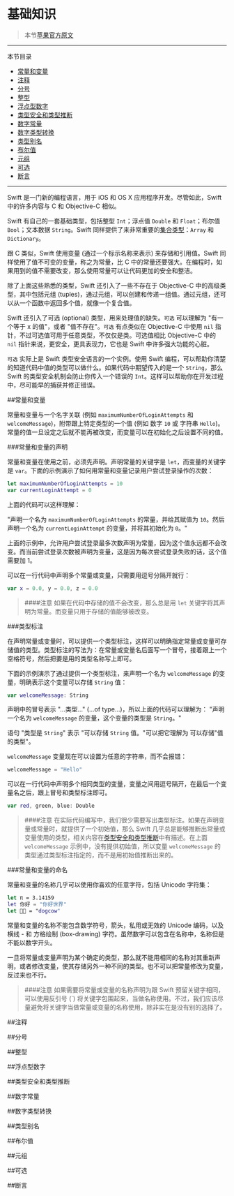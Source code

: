 # 基础知识

>本节[苹果官方原文](https://developer.apple.com/library/prerelease/ios/documentation/Swift/Conceptual/Swift_Programming_Language/TheBasics.html)

---
本节目录
 * [常量和变量](#Constants_and_Variables)
 * [注释](#Comments)
 * [分号](#Semicolons)
 * [整型](#Integers)
 * [浮点型数字](#Floating-Point_Numbers)
 * [类型安全和类型推断](#Type_Safety_and_Type_Inference)
 * [数字常量](#Numeric_Literals)
 * [数字类型转换](#Numberic_Type_Conversion)
 * [类型别名](#Type_Aliases)
 * [布尔值](#Booleans)
 * [元组](#Tuples)
 * [可选](#Optionals)
 * [断言](#Assertions)
---

Swift 是一门新的编程语言，用于 iOS 和 OS X 应用程序开发。尽管如此，Swift 中的许多内容与 C 和 Objective-C 相似。

Swift 有自己的一套基础类型，包括整型 `Int`；浮点值 `Double` 和 `Float`；布尔值 `Bool`；文本数据 `String`。Swift 同样提供了来非常重要的[集合类型](Collection_Types.html)：`Array` 和 `Dictionary`。

跟 C 类似，Swift 使用变量 (通过一个标示名称来表示) 来存储和引用值。Swift 同样使用了值不可变的变量，称之为常量，比 C 中的常量还要强大。在编程时，如果用到的值不需要改变，那么使用常量可以让代码更加的安全和整洁。

除了上面这些熟悉的类型，Swift 还引入了一些不存在于 Objective-C 中的高级类型，其中包括元组 (tuples)，通过元组，可以创建和传递一组值。通过元组，还可以从一个函数中返回多个值，就像一个复合值。

Swift 还引入了可选 (optional) 类型，用来处理值的缺失。`可选` 可以理解为 "有一个等于 x 的值"，或者 "值不存在"。`可选` 有点类似在 Objective-C 中使用 `nil` 指针，不过可选值可用于任意类型，不仅仅是类。可选值相比 Objective-C 中的 `nil` 指针来说，更安全，更具表现力，它也是 Swift 中许多强大功能的心脏。

`可选` 实际上是 Swift 类型安全语言的一个实例。使用 Swift 编程，可以帮助你清楚的知道代码中值的类型可以做什么。如果代码中期望传入的是一个 `String`，那么 Swift 的类型安全机制会防止你传入一个错误的 `Int`。这样可以帮助你在开发过程中，尽可能早的捕获并修正错误。

<a name="Constants_and_Variables"></a>
##常量和变量

常量和变量与一个名字关联 (例如 `maximumNumberOfLoginAttempts` 和 `welcomeMessage`)，附带跟上特定类型的一个值 (例如 数字 `10` 或 字符串 `Hello`)。常量的值一旦设定之后就不能再被改变，而变量可以在初始化之后设置不同的值。

###常量和变量的声明

常量和变量在使用之前，必须先声明。声明常量的关键字是 `let`，而变量的关键字是 `var`。下面的示例演示了如何用常量和变量记录用户尝试登录操作的次数：

```swift
let maximumNumberOfLoginAttempts = 10
var currentLoginAttempt = 0
```

上面的代码可以这样理解：

"声明一个名为 `maximumNumberOfLoginAttempts` 的常量，并给其赋值为 `10`。然后声明一个名为 `currentLoginAttempt` 的变量，并将其初始化为 `0`。"

上面的示例中，允许用户尝试登录最多次数声明为常量，因为这个值永远都不会改变。而当前尝试登录次数被声明为变量，这是因为每次尝试登录失败的话，这个值需要加 1。

可以在一行代码中声明多个常量或变量，只需要用逗号分隔开就行：

```swift
var x = 0.0, y = 0.0, z = 0.0
```

>####注意
>如果在代码中存储的值不会改变，那么总是用 `let` 关键字将其声明为常量。而变量只用于存储的值能够被改变。

###类型标注

在声明常量或变量时，可以提供一个类型标注，这样可以明确指定常量或变量可存储值的类型。类型标注的写法为：在常量或变量名后面写一个冒号，接着跟上一个空格符号，然后把要是用的类型名称写上即可。

下面的示例演示了通过提供一个类型标注，来声明一个名为 `welcomeMessage` 的变量，明确表示这个变量可以存储 `String` 值：

```swift
var welcomeMessage: String
```

声明中的冒号表示 "...类型..." (…of type…)，所以上面的代码可以理解为：
"声明一个名为 `welcomeMessage` 的变量，这个变量的类型是 `String`。"

语句 "类型是 `String`" 表示 "可以存储 `String` 值。"可以把它理解为 可以存储"值的类型"。

`welcomeMessage` 变量现在可以设置为任意的字符串，而不会报错：

```swift
welcomeMessage = "Hello"
```

可以在一行代码中声明多个相同类型的变量，变量之间用逗号隔开，在最后一个变量名之后，跟上冒号和类型标注即可。

```swift
var red, green, blue: Double
```

>####注意
>在实际代码编写中，我们很少需要写出类型标注。如果在声明变量或常量时，就提供了一个初始值，那么 Swift 几乎总是能够推断出常量或变量使用的类型，相关内容在[类型安全和类型推断](#Type_Safety_and_Type_Inference)中有描述。在上面 `welcomeMessage` 示例中，没有提供初始值，所以变量 `welcomeMessage` 的类型通过类型标注指定的，而不是用初始值推断出来的。

###常量和变量的命名

常量和变量的名称几乎可以使用你喜欢的任意字符，包括 Unicode 字符集：

```swift
let π = 3.14159
let 你好 = "你好世界"
let 🐶🐮 = "dogcow"
```

常量和变量的名称不能包含数学符号，箭头，私用或无效的 Unicode 编码，以及横线 - 和 方格绘制 (box-drawing) 字符。虽然数字可以包含在名称中，名称但是不能以数字开头。

一旦将常量或变量声明为某个确定的类型，那么就不能用相同的名称对其重新声明，或者修改变量，使其存储另外一种不同的类型。也不可以把常量修改为变量，反过来也不行。

>####注意
>如果需要将常量或变量的名称声明为跟 Swift 预留关键字相同，可以使用反引号 (`) 将关键字包围起来，当做名称使用。不过，我们应该尽量避免将关键字当做常量或变量的名称使用，除非实在是没有别的选择了。



<a name="Comments"></a>
##注释

<a name="Semicolons"></a>
##分号

<a name="Integers"></a>
##整型

<a name="Floating-Point_Numbers"></a>
##浮点型数字

<a name="Type_Safety_and_Type_Inference"></a>
##类型安全和类型推断

<a name="Numeric_Literals"></a>
##数字常量

<a name="Numberic_Type_Conversion"></a>
##数字类型转换

<a name="Type_Aliases"></a>
##类型别名

<a name="Booleans"></a>
##布尔值

<a name="Tuples"></a>
##元组

<a name="Optionals"></a>
##可选

<a name="Assertions"></a>
##断言
